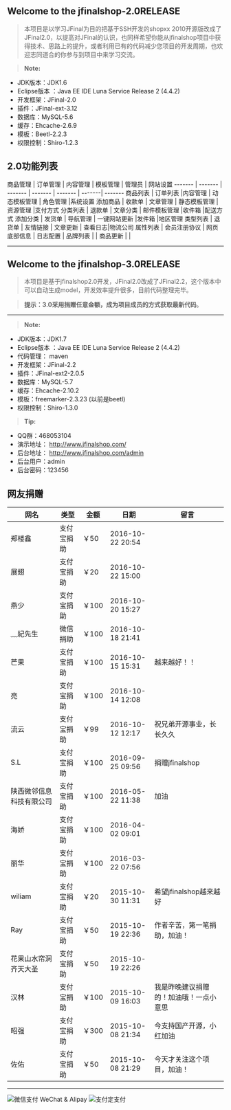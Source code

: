 ****Welcome to the jfinalshop-2.0RELEASE****
---------------------------------------------
> 本项目是以学习JFinal为目的把基于SSH开发的shopxx 2010开源版改成了JFinal2.0，以提高对JFinal的认识，也同样希望你能从jfinalshop项目中获得技术、思路上的提升，或者利用已有的代码减少您项目的开发周期，也欢迎志同道合的你参与到项目中来学习交流。

> **Note:** 
 - JDK版本：JDK1.6
 - Eclipse版本 ：Java EE IDE Luna Service Release 2 (4.4.2)
 - 开发框架：JFinal-2.0
 - 插件：JFinal-ext-3.12
 - 数据库：MySQL-5.6
 - 缓存：Ehcache-2.6.9
 - 模板：Beetl-2.2.3
 - 权限控制：Shiro-1.2.3

2.0功能列表
---------------------------------------------------------------------------------------
商品管理 | 订单管理 | 内容管理 | 模板管理 | 管理员 | 网站设置
------- | ------- | ------- | ------- | ------- | -------| -------
商品列表 | 订单列表 |内容管理 | 动态模板管理 | 角色管理 |系统设置
添加商品 | 收款单 | 文章管理 | 静态模板管理 | 资源管理 |支付方式
分类列表 | 退款单 | 文章分类 | 邮件模板管理 |收件箱 |配送方式
添加分类 | 发货单 | 导航管理 | 一键网站更新 |发件箱 |地区管理
类型列表 | 退货单 | 友情链接 | 文章更新 | 查看日志|物流公司
属性列表 | 会员注册协议 | 网页底部信息 | 日志配置 |
品牌列表 |  			| 商品更新 | |

----------
****Welcome to the jfinalshop-3.0RELEASE****
---------------------------------------------
> 本项目是基于jfinalshop2.0开发，JFinal2.0改成了JFinal2.2，这个版本中可以自动生成model，开发效率提升很多，目前代码整理完毕。

> **提示：3.0采用捐赠任意金额，成为项目成员的方式获取最新代码**。
----------

> **Note:** 
 - JDK版本：JDK1.7
 - Eclipse版本 ：Java EE IDE Luna Service Release 2 (4.4.2)
 - 代码管理： maven
 - 开发框架：JFinal-2.2
 - 插件：JFinal-ext2-2.0.5
 - 数据库：MySQL-5.7
 - 缓存：Ehcache-2.10.2
 - 模板：freemarker-2.3.23 (以前是beetl)
 - 权限控制：Shiro-1.3.0
 
 > **Tip:**
- QQ群：468053104
- 演示地址： http://www.jfinalshop.com/
- 后台地址： http://www.jfinalshop.com/admin
- 后台用户：admin 
- 后台密码：123456


网友捐赠  
---------------------------------------------------------------------  
网名     | 类型| 金额 | 日期   | 留言
-------- | --- | --- | --- |---
郑楼鑫 | 支付宝捐助 | ￥50 | 2016-10-22 20:54 | 
展翅 | 支付宝捐助 | ￥20 | 2016-10-22 15:00 |  
燕少 | 支付宝捐助 | ￥100 | 2016-10-20 15:27 |  
﹏紀先生 | 微信捐助 | ￥100 | 2016-10-18 21:41 |  
芒果 | 支付宝捐助 | ￥100 | 2016-10-15 15:31 |  越来越好！！
亮 | 支付宝捐助 | ￥100 | 2016-10-14 12:08 |  
流云 | 支付宝捐助 | ￥99 | 2016-10-12 12:17 |  祝兄弟开源事业，长长久久
S.L | 支付宝捐助 | ￥100 | 2016-09-25 09:56 | 捐赠jfinalshop 
陕西微邻信息科技有限公司 | 支付宝捐助 | ￥100 | 2016-05-22 11:38 |  加油
海娇 | 支付宝捐助 | ￥100 | 2016-04-02 09:01 | 
丽华 | 支付宝捐助 | ￥100 | 2016-03-22 07:56  |
wiliam | 支付宝捐助 | ￥20 | 2015-10-30 11:31 | 希望jfinalshop越来越好
Ray | 支付宝捐助 | ￥50 | 2015-10-19 22:36 | 作者辛苦，第一笔捐助，加油！ 
花果山水帘洞齐天大圣 | 支付宝捐助 | ￥50 | 2015-10-19 22:26 |  
汉林 | 支付宝捐助 | ￥100 | 2015-10-09 16:03 | 我是昨晚建议捐赠的！加油哦！一点小意思 
昭强 | 支付宝捐助 | ￥300 | 2015-10-08 21:34 | 今支持国产开源，小红加油  
佐佑 | 支付宝捐助 | ￥50 | 2015-10-08 21:29 | 今天才关注这个项目，加油！
----------------------------------------------------
![微信支付](http://www.jfinalshop.com/resources/admin/images/weixin.png) WeChat & Alipay  ![支付定支付](http://www.jfinalshop.com/resources/admin/images/alipay.png) 
